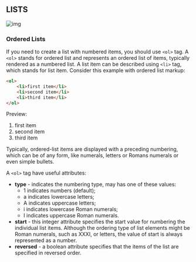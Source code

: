 ## LISTS

![img](https://images.pexels.com/photos/164686/pexels-photo-164686.jpeg?cs=srgb&dl=white-graphing-paper-164686.jpg&fm=jpg)

### Ordered Lists

If you need to create a list with numbered items, you should use `<ol>` tag. A `<ol>` stands for ordered list and represents an ordered list of items, typically rendered as a numbered list. A list item can be described using `<li>` tag, which stands for list item. Consider this example with ordered list markup:

```html
<ol>
	<li>first item</li>
	<li>second item</li>
	<li>third item</li>
</ol>
```

 Preview:

1. first item  
2. second item 
3. third item



Typically, ordered-list items are displayed with a preceding numbering, which can be of any form, like numerals, letters or Romans numerals or even simple bullets.

 A `<ol>` tag have useful attributes:

* **type** - indicates the numbering type, may has one of these values:  
  * 1 indicates numbers (default);
  * a indicates lowercase letters;
  * A indicates uppercase letters;
  * i indicates lowercase Roman numerals;
  * I indicates uppercase Roman numerals.
* **start** - this integer attribute specifies the start value for numbering the individual list items. Although the ordering type of list elements might be Roman numerals, such as XXXI, or letters, the value of start is always represented as a number. 
* **reversed** - a boolean attribute specifies that the items of the list are specified in reversed order.